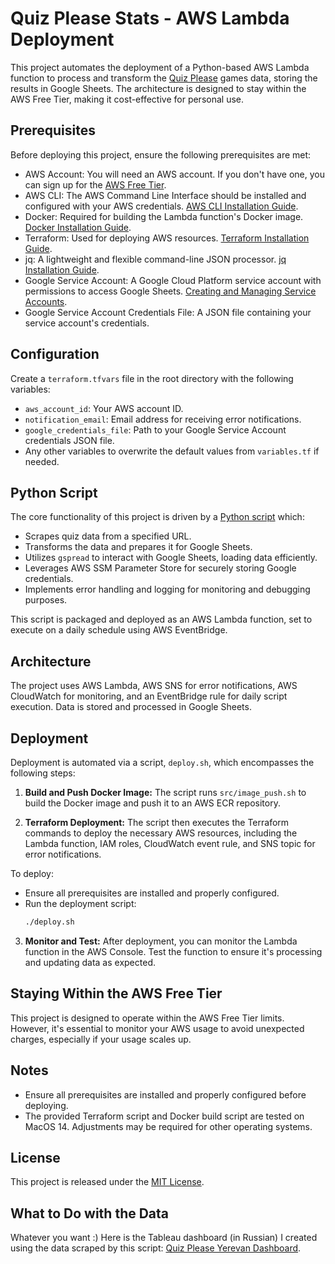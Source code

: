 # Quiz Please Stats - AWS Lambda Deployment

This project automates the deployment of a Python-based AWS Lambda function to process and transform
the [Quiz Please](https://quizplease.ru/) games data, storing the results in Google Sheets. The architecture is designed
to stay within the AWS Free Tier, making it cost-effective for personal use.

## Prerequisites

Before deploying this project, ensure the following prerequisites are met:

- AWS Account: You will need an AWS account. If you don't have one, you can sign up for
  the [AWS Free Tier](https://aws.amazon.com/free/).
- AWS CLI: The AWS Command Line Interface should be installed and configured with your AWS
  credentials. [AWS CLI Installation Guide](https://aws.amazon.com/cli/).
- Docker: Required for building the Lambda function's Docker
  image. [Docker Installation Guide](https://docs.docker.com/get-docker/).
- Terraform: Used for deploying AWS resources. [Terraform Installation Guide](https://www.terraform.io/downloads).
- jq: A lightweight and flexible command-line JSON
  processor. [jq Installation Guide](https://jqlang.github.io/jq/download/).
- Google Service Account: A Google Cloud Platform service account with permissions to access Google
  Sheets. [Creating and Managing Service Accounts](https://cloud.google.com/iam/docs/service-accounts-create).
- Google Service Account Credentials File: A JSON file containing your service account's credentials.

## Configuration

Create a `terraform.tfvars` file in the root directory with the following variables:

- `aws_account_id`: Your AWS account ID.
- `notification_email`: Email address for receiving error notifications.
- `google_credentials_file`: Path to your Google Service Account credentials JSON file.
- Any other variables to overwrite the default values from `variables.tf` if needed.

## Python Script

The core functionality of this project is driven by a [Python script](src/lambda_function.py) which:

- Scrapes quiz data from a specified URL.
- Transforms the data and prepares it for Google Sheets.
- Utilizes `gspread` to interact with Google Sheets, loading data efficiently.
- Leverages AWS SSM Parameter Store for securely storing Google credentials.
- Implements error handling and logging for monitoring and debugging purposes.

This script is packaged and deployed as an AWS Lambda function, set to execute on a daily schedule using AWS
EventBridge.

## Architecture

The project uses AWS Lambda, AWS SNS for error notifications, AWS CloudWatch for monitoring, and an EventBridge rule for
daily script execution. Data is stored and processed in Google Sheets.

## Deployment

Deployment is automated via a script, `deploy.sh`, which encompasses the following steps:

1. **Build and Push Docker Image:** The script runs `src/image_push.sh` to build the Docker image and push it to an AWS
   ECR repository.

2. **Terraform Deployment:** The script then executes the Terraform commands to deploy the necessary AWS resources,
   including the Lambda function, IAM roles, CloudWatch event rule, and SNS topic for error notifications.

To deploy:

- Ensure all prerequisites are installed and properly configured.
- Run the deployment script:
  ```bash
  ./deploy.sh

3. **Monitor and Test:** After deployment, you can monitor the Lambda function in the AWS Console. Test the function to
   ensure it's processing and updating data as expected.

## Staying Within the AWS Free Tier

This project is designed to operate within the AWS Free Tier limits. However, it's essential to monitor your AWS usage
to avoid unexpected charges, especially if your usage scales up.

## Notes

- Ensure all prerequisites are installed and properly configured before deploying.
- The provided Terraform script and Docker build script are tested on MacOS 14. Adjustments may be required for other
  operating systems.

## License

This project is released under the [MIT License](LICENSE).

## What to Do with the Data

Whatever you want :) Here is the Tableau dashboard (in Russian) I created using the data scraped by this
script: [Quiz Please Yerevan Dashboard](https://public.tableau.com/app/profile/dannyviz/viz/QuizPleaseYerevan/Teamstats).
